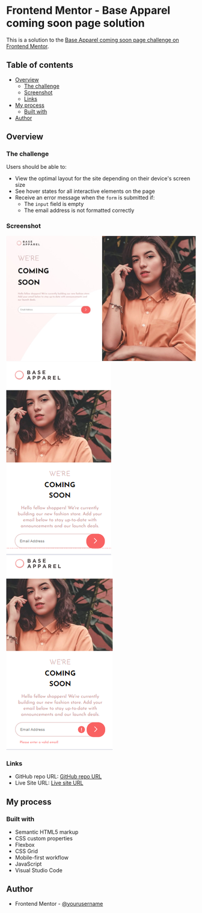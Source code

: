 # Frontend Mentor - Base Apparel coming soon page solution

This is a solution to the [Base Apparel coming soon page challenge on Frontend Mentor](https://www.frontendmentor.io/challenges/base-apparel-coming-soon-page-5d46b47f8db8a7063f9331a0). 

## Table of contents

- [Overview](#overview)
  - [The challenge](#the-challenge)
  - [Screenshot](#screenshot)
  - [Links](#links)
- [My process](#my-process)
  - [Built with](#built-with)
- [Author](#author)

## Overview

### The challenge

Users should be able to:

- View the optimal layout for the site depending on their device's screen size
- See hover states for all interactive elements on the page
- Receive an error message when the `form` is submitted if:
  - The `input` field is empty
  - The email address is not formatted correctly

### Screenshot


![Desktop View](output/DesktopView.jpeg)
![Mobile View](output/mobileview.PNG)
![Error State](output/errorstate.PNG)


### Links

- GitHub repo URL: [GitHub repo URL](https://your-solution-url.com)
- Live Site URL: [Live site URL](https://your-live-site-url.com)

## My process

### Built with

- Semantic HTML5 markup
- CSS custom properties
- Flexbox
- CSS Grid
- Mobile-first workflow
- JavaScript
- Visual Studio Code

## Author

- Frontend Mentor - [@yourusername](https://www.frontendmentor.io/profile/yourusername)
